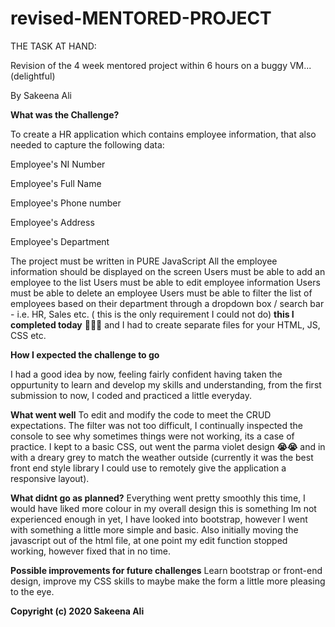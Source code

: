 # revised-MENTORED-PROJECT

THE TASK AT HAND:

Revision of the 4 week mentored project within 6 hours on a buggy VM... (delightful)

By Sakeena Ali

**What was the Challenge?**

To create a HR application which contains employee information, that also needed to capture the following data:

Employee's NI Number

Employee's Full Name

Employee's Phone number

Employee's Address

Employee's Department 

The project must be written in PURE JavaScript
All the employee information should be displayed on the screen
Users must be able to add an employee to the list
Users must be able to edit employee information
Users must be able to delete an employee
Users must be able to filter the list of employees based on their department through a dropdown box / search bar - i.e. HR, Sales etc. ( this is the only requirement I could not do) **this I completed today** **🎉🎊🎉** 
and I had to  create separate files for your HTML, JS, CSS etc.

**How I expected the challenge to go**

I had a good idea by now, feeling fairly confident having taken the oppurtunity to learn and develop my skills and understanding, from the first submission to now, I coded and practiced a little everyday. 

**What went well**
To edit and modify the code to meet the CRUD expectations. The filter was not too difficult, I continually inspected the console to see why sometimes things were not working, its a case of practice. I kept to a basic CSS, out went the parma violet design **😭😭** and in with a dreary grey to match the weather outside (currently it was the best front end style library I could use to remotely give the application a responsive layout).

**What didnt go as planned?**
Everything went pretty smoothly this time, I would have liked more colour in my overall design this is something Im not experienced enough in yet, I have looked into bootstrap, however I went with something a little more simple and basic. Also initially moving the javascript out of the html file, at one point my edit function stopped working, however fixed that in no time. 


**Possible improvements for future challenges**
Learn bootstrap or front-end design, improve my CSS skills to maybe make the form a little more pleasing to the eye. 

**Copyright (c) 2020 Sakeena Ali**

